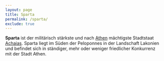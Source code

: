 ```yaml
---
layout: page
title: Sparta
permalink: /sparta/
exclude: true
---
```


**Sparta** ist der militärisch stärkste und nach [Athen](/athen/) mächtigste Stadtstaat [Achaias](/achaia/). Sparta liegt im Süden der Peloponnes in der Landschaft Lakonien und befindet sich in ständiger, mehr oder weniger friedlicher Konkurrenz mit der Stadt Athen.
